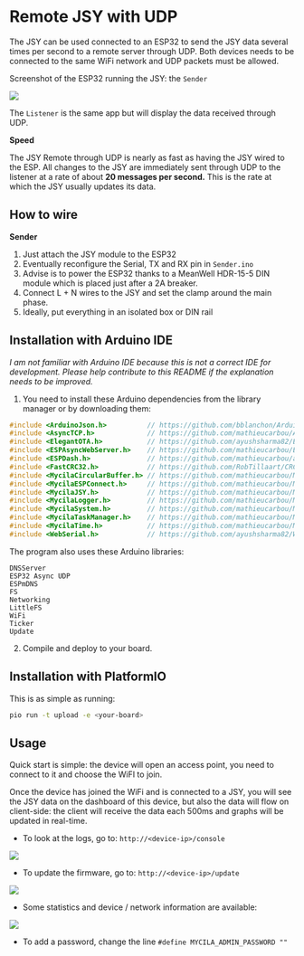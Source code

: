 # Remote JSY with UDP

The JSY can be used connected to an ESP32 to send the JSY data several times per second to a remote server through UDP.
Both devices needs to be connected to the same WiFi network and UDP packets must be allowed.

Screenshot of the ESP32 running the JSY: the `Sender`

![](https://github.com/mathieucarbou/MycilaJSY/assets/61346/3066bf12-31d5-45de-9303-d810f14731d0)

The `Listener` is the same app but will display the data received through UDP.

**Speed**

The JSY Remote through UDP is nearly as fast as having the JSY wired to the ESP.
All changes to the JSY are immediately sent through UDP to the listener at a rate of about **20 messages per second.**
This is the rate at which the JSY usually updates its data.

## How to wire

**Sender**

1. Just attach the JSY module to the ESP32
2. Eventually reconfigure the Serial, TX and RX pin in `Sender.ino`
3. Advise is to power the ESP32 thanks to a MeanWell HDR-15-5 DIN module which is placed just after a 2A breaker.
4. Connect L + N wires to the JSY and set the clamp around the main phase.
5. Ideally, put everything in an isolated box or DIN rail

## Installation with Arduino IDE

_I am not familiar with Arduino IDE because this is not a correct IDE for development._
_Please help contribute to this README if the explanation needs to be improved._

1. You need to install these Arduino dependencies from the library manager or by downloading them:

```c++
#include <ArduinoJson.h>          // https://github.com/bblanchon/ArduinoJson
#include <AsyncTCP.h>             // https://github.com/mathieucarbou/AsyncTCP
#include <ElegantOTA.h>           // https://github.com/ayushsharma82/ElegantOTA
#include <ESPAsyncWebServer.h>    // https://github.com/mathieucarbou/ESPAsyncWebServer
#include <ESPDash.h>              // https://github.com/mathieucarbou/ayushsharma82-ESP-DASH#dev
#include <FastCRC32.h>            // https://github.com/RobTillaart/CRC
#include <MycilaCircularBuffer.h> // https://github.com/mathieucarbou/MycilaUtilities
#include <MycilaESPConnect.h>     // https://github.com/mathieucarbou/MycilaESPConnect
#include <MycilaJSY.h>            // https://github.com/mathieucarbou/MycilaJSY
#include <MycilaLogger.h>         // https://github.com/mathieucarbou/MycilaLogger
#include <MycilaSystem.h>         // https://github.com/mathieucarbou/MycilaSystem
#include <MycilaTaskManager.h>    // https://github.com/mathieucarbou/MycilaTaskManager
#include <MycilaTime.h>           // https://github.com/mathieucarbou/MycilaUtilities
#include <WebSerial.h>            // https://github.com/ayushsharma82/WebSerial
```

The program also uses these Arduino libraries:

```
DNSServer
ESP32 Async UDP
ESPmDNS
FS
Networking
LittleFS
WiFi
Ticker
Update
```

2. Compile and deploy to your board.

## Installation with PlatformIO

This is as simple as running:

```bash
pio run -t upload -e <your-board>
```

## Usage

Quick start is simple: the device will open an access point, you need to connect to it and choose the WiFI to join.

Once the device has joined the WiFi and is connected to a JSY, you will see the JSY data on the dashboard of this device, but also the data will flow on client-side: the client will receive the data each 500ms and graphs will be updated in real-time.

- To look at the logs, go to: `http://<device-ip>/console`

![](https://github.com/mathieucarbou/MycilaJSY/assets/61346/a2604cfe-c31b-4c4d-bf00-764961aee756)

- To update the firmware, go to: `http://<device-ip>/update`

![](https://github.com/mathieucarbou/MycilaJSY/assets/61346/8a4c03d8-5fd4-4580-ae46-a70dc5807327)

- Some statistics and device / network information are available:

![](https://github.com/mathieucarbou/MycilaJSY/assets/61346/1943a697-f108-4cdc-a886-98cb3748af24)

- To add a password, change the line `#define MYCILA_ADMIN_PASSWORD ""`
